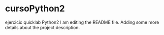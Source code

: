 # cursoPython2
 ejercicio quicklab Python2
I am editing the README file. Adding some more details about the project 
description.
